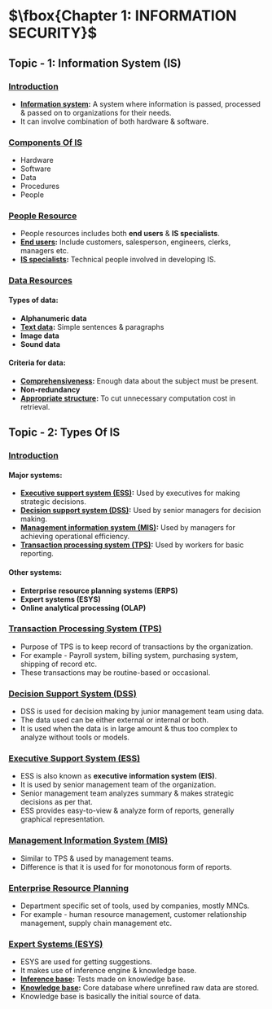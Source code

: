 # $\fbox{Chapter 1: INFORMATION SECURITY}$





## **Topic - 1: Information System (IS)**

### <u>Introduction</u>

- **<u>Information system</u>:** A system where information is passed, processed & passed on to organizations for their needs.
- It can involve combination of both hardware & software.


### <u>Components Of IS</u>

- Hardware
- Software
- Data
- Procedures
- People


### <u>People Resource</u>

- People resources includes both **end users** & **IS specialists**.
- **<u>End users</u>:** Include customers, salesperson, engineers, clerks, managers etc.
- **<u>IS specialists</u>:** Technical people involved in developing IS.


### <u>Data Resources</u>

#### Types of data:

- **Alphanumeric data**
- **<u>Text data</u>:** Simple sentences & paragraphs
- **Image data**
- **Sound data**

#### Criteria for data:

- **<u>Comprehensiveness</u>:** Enough data about the subject must be present.
- **Non-redundancy**
- **<u>Appropriate structure</u>:** To cut unnecessary computation cost in retrieval.



## **Topic - 2: Types Of IS**

### <u>Introduction</u>

#### Major systems:

- **<u>Executive support system (ESS)</u>:** Used by executives for making strategic decisions.
- **<u>Decision support system (DSS)</u>:** Used by senior managers for decision making.
- **<u>Management information system (MIS)</u>:** Used by managers for achieving operational efficiency.
- **<u>Transaction processing system (TPS)</u>:** Used by workers for basic reporting.

#### Other systems:

- **Enterprise resource planning systems (ERPS)**
- **Expert systems (ESYS)**
- **Online analytical processing (OLAP)**


### <u>Transaction Processing System (TPS)</u>

- Purpose of TPS is to keep record of transactions by the organization.
- For example - Payroll system, billing system, purchasing system, shipping of record etc.
- These transactions may be routine-based or occasional.


### <u>Decision Support System (DSS)</u>

- DSS is used for decision making by junior management team using data.
- The data used can be either external or internal or both.
- It is used when the data is in large amount & thus too complex to analyze without tools or models.


### <u>Executive Support System (ESS)</u>

- ESS is also known as **executive information system (EIS)**.
- It is used by senior management team of the organization.
- Senior management team analyzes summary & makes strategic decisions as per that.
- ESS provides easy-to-view & analyze form of reports, generally graphical representation.


### <u>Management Information System (MIS)</u>

- Similar to TPS & used by management teams.
- Difference is that it is used for for monotonous form of reports.


### <u>Enterprise Resource Planning</u>

- Department specific set of tools, used by companies, mostly MNCs.
- For example - human resource management, customer relationship management, supply chain management etc.


### <u>Expert Systems (ESYS)</u>

- ESYS are used for getting suggestions.
- It makes use of inference engine & knowledge base.
- **<u>Inference base</u>:** Tests made on knowledge base.
- **<u>Knowledge base</u>:** Core database where unrefined raw data are stored.
- Knowledge base is basically the initial source of data.
